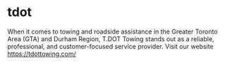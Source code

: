 # tdot
When it comes to towing and roadside assistance in the Greater Toronto Area (GTA) and Durham Region, T.DOT Towing stands out as a reliable, professional, and customer-focused service provider. Visit our website https://tdottowing.com/
